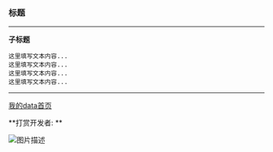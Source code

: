 ### 标题
----------

**子标题** 

```
这里填写文本内容...
这里填写文本内容...
这里填写文本内容...
这里填写文本内容...

```


----------


[我的data首页](http://wodedata.com)

**打赏开发者: **

![图片描述](http://7xrtnb.com1.z0.glb.clouddn.com/images%2Fme%2Fwechat_payme.jpg)